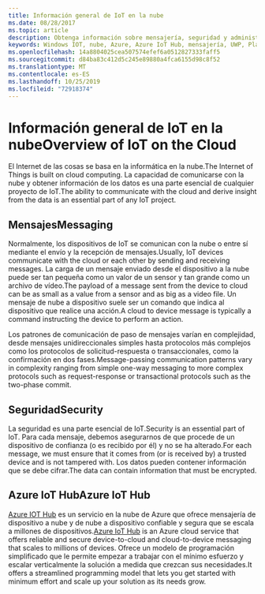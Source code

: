 ```yaml
---
title: Información general de IoT en la nube
ms.date: 08/28/2017
ms.topic: article
description: Obtenga información sobre mensajería, seguridad y administración de dispositivos con la nube mediante Azure IoT.
keywords: Windows IOT, nube, Azure, Azure IoT Hub, mensajería, UWP, Plataforma universal de Windows
ms.openlocfilehash: 14a8804025cea507574efef6a0512827333faff5
ms.sourcegitcommit: d84ba83c412d5c245e89880a4fca6155d98c8f52
ms.translationtype: MT
ms.contentlocale: es-ES
ms.lasthandoff: 10/25/2019
ms.locfileid: "72918374"
---
```

# <a name="overview-of-iot-on-the-cloud"></a><span data-ttu-id="4f383-104">Información general de IoT en la nube</span><span class="sxs-lookup"><span data-stu-id="4f383-104">Overview of IoT on the Cloud</span></span>

<span data-ttu-id="4f383-105">El Internet de las cosas se basa en la informática en la nube.</span><span class="sxs-lookup"><span data-stu-id="4f383-105">The Internet of Things is built on cloud computing.</span></span> <span data-ttu-id="4f383-106">La capacidad de comunicarse con la nube y obtener información de los datos es una parte esencial de cualquier proyecto de IoT.</span><span class="sxs-lookup"><span data-stu-id="4f383-106">The ability to communicate with the cloud and derive insight from the data is an essential part of any IoT project.</span></span>

## <a name="messaging"></a><span data-ttu-id="4f383-107">Mensajes</span><span class="sxs-lookup"><span data-stu-id="4f383-107">Messaging</span></span>

<span data-ttu-id="4f383-108">Normalmente, los dispositivos de IoT se comunican con la nube o entre sí mediante el envío y la recepción de mensajes.</span><span class="sxs-lookup"><span data-stu-id="4f383-108">Usually, IoT devices communicate with the cloud or each other by sending and receiving messages.</span></span> <span data-ttu-id="4f383-109">La carga de un mensaje enviado desde el dispositivo a la nube puede ser tan pequeña como un valor de un sensor y tan grande como un archivo de vídeo.</span><span class="sxs-lookup"><span data-stu-id="4f383-109">The payload of a message sent from the device to cloud can be as small as a value from a sensor and as big as a video file.</span></span> <span data-ttu-id="4f383-110">Un mensaje de nube a dispositivo suele ser un comando que indica al dispositivo que realice una acción.</span><span class="sxs-lookup"><span data-stu-id="4f383-110">A cloud to device message is typically a command instructing the device to perform an action.</span></span>


<span data-ttu-id="4f383-111">Los patrones de comunicación de paso de mensajes varían en complejidad, desde mensajes unidireccionales simples hasta protocolos más complejos como los protocolos de solicitud-respuesta o transaccionales, como la confirmación en dos fases.</span><span class="sxs-lookup"><span data-stu-id="4f383-111">Message-passing communication patterns vary in complexity ranging from simple one-way messaging to more complex protocols such as request-response or transactional protocols such as the two-phase commit.</span></span>

## <a name="security"></a><span data-ttu-id="4f383-112">Seguridad</span><span class="sxs-lookup"><span data-stu-id="4f383-112">Security</span></span>

<span data-ttu-id="4f383-113">La seguridad es una parte esencial de IoT.</span><span class="sxs-lookup"><span data-stu-id="4f383-113">Security is an essential part of IoT.</span></span> <span data-ttu-id="4f383-114">Para cada mensaje, debemos asegurarnos de que procede de un dispositivo de confianza (o es recibido por él) y no se ha alterado.</span><span class="sxs-lookup"><span data-stu-id="4f383-114">For each message, we must ensure that it comes from (or is received by) a trusted device and is not tampered with.</span></span> <span data-ttu-id="4f383-115">Los datos pueden contener información que se debe cifrar.</span><span class="sxs-lookup"><span data-stu-id="4f383-115">The data can contain information that must be encrypted.</span></span>

## <a name="azure-iot-hub"></a><span data-ttu-id="4f383-116">Azure IoT Hub</span><span class="sxs-lookup"><span data-stu-id="4f383-116">Azure IoT Hub</span></span>

<span data-ttu-id="4f383-117">[Azure IOT Hub](https://azure.microsoft.com/services/iot-hub/) es un servicio en la nube de Azure que ofrece mensajería de dispositivo a nube y de nube a dispositivo confiable y segura que se escala a millones de dispositivos.</span><span class="sxs-lookup"><span data-stu-id="4f383-117">[Azure IoT Hub](https://azure.microsoft.com/services/iot-hub/) is an Azure cloud service that offers reliable and secure device-to-cloud and cloud-to-device messaging that scales to millions of devices.</span></span> <span data-ttu-id="4f383-118">Ofrece un modelo de programación simplificado que le permite empezar a trabajar con el mínimo esfuerzo y escalar verticalmente la solución a medida que crezcan sus necesidades.</span><span class="sxs-lookup"><span data-stu-id="4f383-118">It offers a streamlined programming model that lets you get started with minimum effort and scale up your solution as its needs grow.</span></span>

